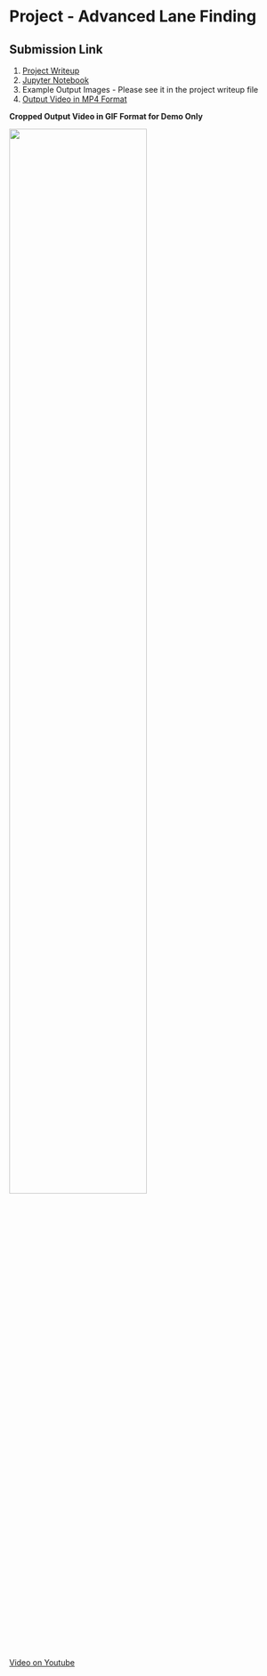 # Project - Advanced Lane Finding

## Submission Link

1. [Project Writeup]()
2. [Jupyter Notebook]()
3. Example Output Images - Please see it in the project writeup file
4. [Output Video in MP4 Format]()


 **Cropped Output Video in GIF Format for Demo Only**
 
 <img src="https://github.com/wenbo5565/AppliedProject_AdvancedLaneFinding/blob/master/output_video.gif"  height="70%" width="70%">

 [Video on Youtube](https://youtu.be/_-b3N_NYUBg)
